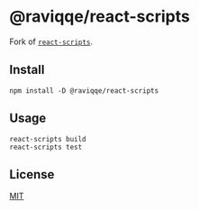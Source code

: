 # @raviqqe/react-scripts

Fork of [`react-scripts`](https://github.com/facebook/create-react-app/tree/master/packages/react-scripts).

## Install

```
npm install -D @raviqqe/react-scripts
```

## Usage

```
react-scripts build
react-scripts test
```

## License

[MIT](LICENSE)

